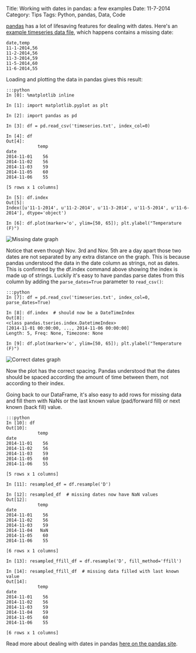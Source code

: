 Title: Working with dates in pandas: a few examples
Date: 11-7-2014
Category: Tips
Tags: Python, pandas, Data, Code

[pandas](http://pandas.pydata.org) has a lot of lifesaving features for dealing with dates. Here's an [example timeseries data file]({filename}extra/timeseries.txt), which happens contains a missing date:


    date,temp
    11-1-2014,56
    11-2-2014,56
    11-3-2014,59
    11-5-2014,60
    11-6-2014,55
    

Loading and plotting the data in pandas gives this result:

    :::python
    In [0]: %matplotlib inline
    
    In [1]: import matplotlib.pyplot as plt

    In [2]: import pandas as pd
    
    In [3]: df = pd.read_csv('timeseries.txt', index_col=0)
    
    In [4]: df
    Out[4]: 
                temp
    date            
    2014-11-01    56
    2014-11-02    56
    2014-11-03    59
    2014-11-05    60
    2014-11-06    55
    
    [5 rows x 1 columns]
    
    In [5]: df.index
    Out[5]: 
    Index([u'11-1-2014', u'11-2-2014', u'11-3-2014', u'11-5-2014', u'11-6-2014'], dtype='object')
    
    In [6]: df.plot(marker='o', ylim=[50, 65]); plt.ylabel("Temperature (F)")
    
![Missing date graph]({filename}extra/images/missingdateplot.png)

Notice that even though Nov. 3rd and Nov. 5th are a day apart those two dates are not separated by any extra distance on the graph. This is because pandas understood the data in the date column as strings, not as dates. This is confirmed by the df.index command above showing the index is made up of strings. Luckily it's easy to have pandas parse dates from this column by adding the `parse_dates=True` parameter to `read_csv()`:

    :::python
    In [7]: df = pd.read_csv('timeseries.txt', index_col=0, parse_dates=True)
    
    In [8]: df.index  # should now be a DateTimeIndex
    Out[8]: 
    <class pandas.tseries.index.DatetimeIndex>
    [2014-11-01 00:00:00, ..., 2014-11-06 00:00:00]
    Length: 5, Freq: None, Timezone: None
    
    In [9]: df.plot(marker='o', ylim=[50, 65]); plt.ylabel("Temperature (F)")
    

![Correct dates graph]({filename}extra/images/fixeddateplot.png)

Now the plot has the correct spacing. Pandas understood that the dates should be spaced according the amount of time between them, not according to their index.

Going back to our DataFrame, it's also easy to add rows for missing data and fill them with NaNs or the last known value (pad/forward fill) or next known (back fill) value.

    :::python
    In [10]: df
    Out[10]: 
                temp
    date            
    2014-11-01    56
    2014-11-02    56
    2014-11-03    59
    2014-11-05    60
    2014-11-06    55
    
    [5 rows x 1 columns]
    
    In [11]: resampled_df = df.resample('D')
    
    In [12]: resampled_df  # missing dates now have NaN values
    Out[12]: 
                temp
    date            
    2014-11-01    56
    2014-11-02    56
    2014-11-03    59
    2014-11-04   NaN
    2014-11-05    60
    2014-11-06    55
    
    [6 rows x 1 columns]
    
    In [13]: resampled_ffill_df = df.resample('D', fill_method='ffill')
    
    In [14]: resampled_ffill_df  # missing data filled with last known value
    Out[14]: 
                temp
    date            
    2014-11-01    56
    2014-11-02    56
    2014-11-03    59
    2014-11-04    59
    2014-11-05    60
    2014-11-06    55
    
    [6 rows x 1 columns]

Read more about dealing with dates in pandas [here on the pandas site](http://pandas.pydata.org/pandas-docs/stable/timeseries.html).